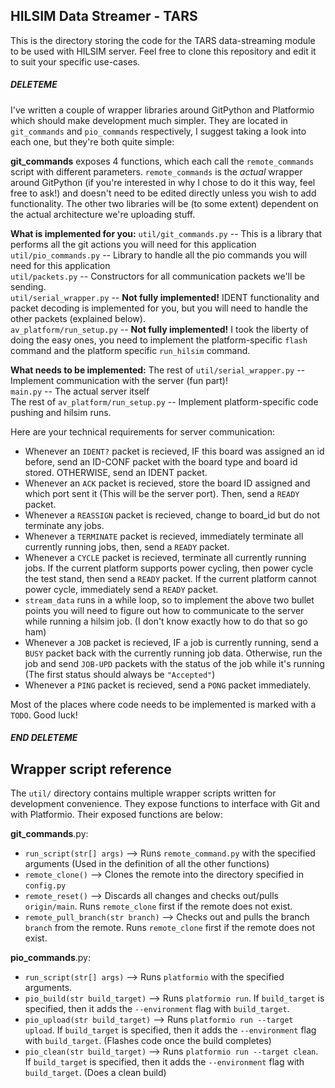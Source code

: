 ## HILSIM Data Streamer - TARS
This is the directory storing the code for the TARS data-streaming module to be used with HILSIM server. Feel free to clone this repository and edit it to suit your specific use-cases.

##### DELETEME
I've written a couple of wrapper libraries around GitPython and Platformio which should make development much simpler. They are located in `git_commands` and `pio_commands` respectively, I suggest taking a look into each one, but they're both quite simple:

**git_commands** exposes 4 functions, which each call the `remote_commands` script with different parameters. `remote_commands` is the *actual* wrapper around GitPython (if you're interested in why I chose to do it this way, feel free to ask!) and doesn't need to be edited directly unless you wish to add functionality. The other two libraries will be (to some extent) dependent on the actual architecture we're uploading stuff.

**What is implemented for you:**
`util/git_commands.py` -- This is a library that performs all the git actions you will need for this application <br/>
`util/pio_commands.py` -- Library to handle all the pio commands you will need for this application <br/>
`util/packets.py` -- Constructors for all communication packets we'll be sending. <br/>
`util/serial_wrapper.py` -- **Not fully implemented!** IDENT functionality and packet decoding is implemented for you, but you will need to handle the other packets (explained below). <br/>
`av_platform/run_setup.py` -- **Not fully implemented!** I took the liberty of doing the easy ones, you need to implement the platform-specific `flash` command and the platform specific `run_hilsim` command. <br/>

**What needs to be implemented:**
The rest of `util/serial_wrapper.py` -- Implement communication with the server (fun part)! <br/>
`main.py` -- The actual server itself <br/>
The rest of `av_platform/run_setup.py` -- Implement platform-specific code pushing and hilsim runs. <br/>

Here are your technical requirements for server communication:
- Whenever an `IDENT?` packet is recieved, IF this board was assigned an id before, send an ID-CONF packet with the board type and board id stored. OTHERWISE, send an IDENT packet.
- Whenever an `ACK` packet is recieved, store the board ID assigned and which port sent it (This will be the server port). Then, send a `READY` packet.
- Whenever a `REASSIGN` packet is recieved, change to board_id but do not terminate any jobs.
- Whenever a `TERMINATE` packet is recieved, immediately terminate all currently running jobs, then, send a `READY` packet.
- Whenever a `CYCLE` packet is recieved, terminate all currently running jobs. If the current platform supports power cycling, then power cycle the test stand, then send a `READY` packet. If the current platform cannot power cycle, immediately send a `READY` packet.
- `stream_data` runs in a while loop, so to implement the above two bullet points you will need to figure out how to communicate to the server while running a hilsim job. (I don't know exactly how to do that so go ham)
- Whenever a `JOB` packet is recieved, IF a job is currently running, send a `BUSY` packet back with the currently running job data. Otherwise, run the job and send `JOB-UPD` packets with the status of the job while it's running (The first status should always be `"Accepted"`)
- Whenever a `PING` packet is recieved, send a `PONG` packet immediately.

Most of the places where code needs to be implemented is marked with a `TODO`. Good luck!

##### END DELETEME

## Wrapper script reference
The `util/` directory contains multiple wrapper scripts written for development convenience. They expose functions to interface with Git and with Platformio. Their exposed functions are below:

**git_commands**.py:
- `run_script(str[] args)` --> Runs `remote_command.py` with the specified arguments (Used in the definition of all the other functions)
- `remote_clone()` --> Clones the remote into the directory specified in `config.py`
- `remote_reset()` --> Discards all changes and checks out/pulls `origin/main`. Runs `remote_clone` first if the remote does not exist.
- `remote_pull_branch(str branch)` --> Checks out and pulls the branch `branch` from the remote. Runs `remote_clone` first if the remote does not exist. 

**pio_commands**.py:
- `run_script(str[] args)` --> Runs `platformio` with the specified arguments.
- `pio_build(str build_target)` --> Runs `platformio run`. If `build_target` is specified, then it adds the `--environment` flag with `build_target`.
-  `pio_upload(str build_target)` --> Runs `platformio run --target upload`. If `build_target` is specified, then it adds the `--environment` flag with `build_target`. (Flashes code once the build completes)
-  `pio_clean(str build_target)` --> Runs `platformio run --target clean`. If `build_target` is specified, then it adds the `--environment` flag with `build_target`. (Does a clean build)

